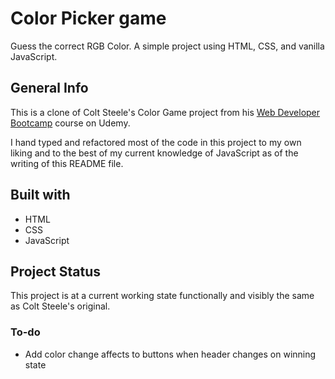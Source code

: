# Color Picker game

Guess the correct RGB Color. A simple project using HTML, CSS, and vanilla JavaScript.

## General Info

This is a clone of Colt Steele's Color Game project from his [Web Developer Bootcamp](https://www.udemy.com/course/the-web-developer-bootcamp/) course on Udemy.

I hand typed and refactored most of the code in this project to my own liking and to the best of my current knowledge of JavaScript as of the writing of this README file.

## Built with

* HTML
* CSS
* JavaScript

## Project Status

This project is at a current working state functionally and visibly the same as Colt Steele's original.

### To-do

* Add color change affects to buttons when header changes on winning state
